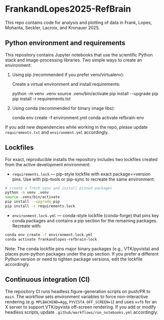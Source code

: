 # FrankandLopes2025-RefBrain
This repo contains code for analysis and plotting of data in Frank, Lopes, Mohanta, Seckler, Lacroix, and Kronauer 2025.

## Python environment and requirements

This repository contains Jupyter notebooks that use the scientific Python stack and image-processing libraries. Two simple ways to create an environment:

1) Using pip (recommended if you prefer venv/virtualenv):

	Create a virtual environment and install requirements:

	python -m venv .venv
	source .venv/bin/activate
	pip install --upgrade pip
	pip install -r requirements.txt

2) Using conda (recommended for binary image libs):

	conda env create -f environment.yml
	conda activate refbrain-env

If you add new dependencies while working in the repo, please update `requirements.txt` and `environment.yml` accordingly.

## Lockfiles

For exact, reproducible installs the repository includes two lockfiles created from the active development environment:

- `requirements.lock` — pip-style lockfile with exact package==version pins. Use with pip-tools or pip-sync to recreate the same environment:

```bash
# create a fresh venv and install pinned packages
python -m venv .venv
source .venv/bin/activate
pip install --upgrade pip
pip install -r requirements.lock
```

- `environment.lock.yml` — conda-style lockfile (conda-forge) that pins key conda packages and contains a pip section for the remaining packages. Recreate with:

```bash
conda env create -f environment.lock.yml
conda activate frankandlopes-refbrain-lock
```

Note: The conda lockfile pins major binary packages (e.g., VTK/pyvista) and places pure-python packages under the pip section. If you prefer a different Python version or need to tighten package versions, edit the lockfile accordingly.

## Continuous integration (CI)

The repository CI runs headless figure-generation scripts on push/PR to `main`. The workflow sets environment variables to force non-interactive rendering (e.g. `MPLBACKEND=Agg`, `PYVISTA_OFF_SCREEN=1`) and uses `xvfb` for an X server to support VTK/pyvista off-screen rendering. If you add or modify headless scripts, update `.github/workflows/run_notebooks.yml` accordingly.
